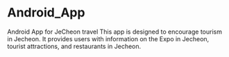 # Android_App
Android App for JeCheon travel
This app is designed to encourage tourism in Jecheon.
It provides users with information on the Expo in Jecheon, tourist attractions, and restaurants in Jecheon.

